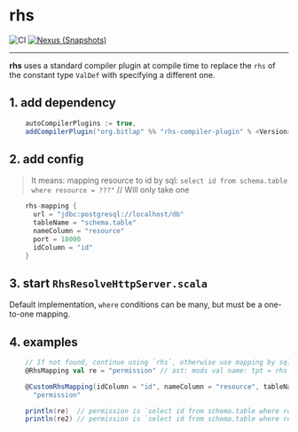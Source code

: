 # rhs

![CI][Badge-CI] [![Nexus (Snapshots)][Badge-Snapshots]][Link-Snapshots]

[Badge-CI]: https://github.com/bitlap/rhs/actions/workflows/ScalaCI.yml/badge.svg
[Badge-Snapshots]: https://img.shields.io/nexus/s/org.bitlap/rhs-compiler-plugin_3?server=https%3A%2F%2Fs01.oss.sonatype.org
[Link-Snapshots]: https://s01.oss.sonatype.org/content/repositories/snapshots/org/bitlap/rhs-compiler-plugin_3

----

**rhs** uses a standard compiler plugin at compile time to replace the `rhs` of the constant type `ValDef` with specifying a different one.

## 1. add dependency

```scala
    autoCompilerPlugins := true,
    addCompilerPlugin("org.bitlap" %% "rhs-compiler-plugin" % <Version>)
```

## 2. add config

> It means: mapping resource to id by sql: `select id from schema.table where resource = ???"` // Will only take one
```scala
    rhs-mapping {
      url = "jdbc:postgresql://localhost/db"
      tableName = "schema.table"
      nameColumn = "resource"
      port = 18000
      idColumn = "id"
    }
```

## 3. start `RhsResolveHttpServer.scala`

Default implementation, `where` conditions can be many, but must be a one-to-one mapping.

## 4. examples

```scala
    // If not found, continue using `rhs`, otherwise use mapping by sql.
    @RhsMapping val re = "permission" // ast: mods val name: tpt = rhs

    @CustomRhsMapping(idColumn = "id", nameColumn = "resource", tableName = "schema.table") val re2 =
      "permission"

    println(re)  // permission is `select id from schema.table where resource = permission`
    println(re2) // permission is `select id from schema.table where resource = permission`
```

